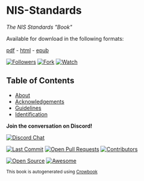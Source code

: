 # NIS-Standards
*The NIS Standards "Book"*

Available for download in the following formats:

[pdf](docs/book/NIS.pdf) -
[html](docs/book/NIS.html) - 
[epub](docs/book/NIS.pdf) 

[![Followers](https://img.shields.io/github/followers/Novean-Institute-of-Standards?style=social)]() [![Fork](https://img.shields.io/github/forks/Novean-Institute-of-Standards/NIS-Standards?label=Fork&style=social)]() [![Watch](https://img.shields.io/github/watchers/Novean-Institute-of-Standards/NIS-Standards?label=Watch&style=social)]()


## Table of Contents

- [About](About.md)
- [Acknowledgements](About.md)
- [Guidelines](Guidelines/Readme.md)
- [Identification](Identification/Readme.md)


**Join the conversation on Discord!**

[![Discord Chat](https://img.shields.io/discord/751503125885485168.svg)](https://discord.gg/jetkCs3)


[![Last Commit](https://img.shields.io/github/last-commit/Novean-Institute-of-Standards/NIS-Standards)]() [![Open Pull Requests](https://img.shields.io/github/issues-pr-raw/Novean-Institute-of-Standards/NIS-Standards)]() [![Contributors](https://img.shields.io/github/contributors/Novean-Institute-of-Standards/NIS-Standards)]()


[![Open Source](https://badges.frapsoft.com/os/v1/open-source.svg?v=103)](https://opensource.org/) [![Awesome](https://cdn.rawgit.com/sindresorhus/awesome/d7305f38d29fed78fa85652e3a63e154dd8e8829/media/badge.svg)](https://github.com/sindresorhus/awesome)

<sub>This book is autogenerated using [Crowbook](https://github.com/lise-henry/crowbook) </sub>

